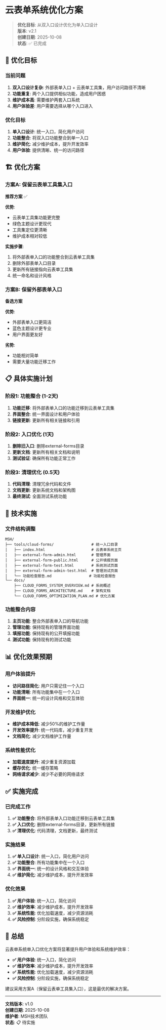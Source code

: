 # 云表单系统优化方案

> **优化目标**: 从双入口设计优化为单入口设计  
> **版本**: v2.1  
> **创建日期**: 2025-10-08  
> **状态**: ✅ 已完成  

## 🎯 优化目标

### 当前问题
1. **双入口设计复杂**: 外部表单入口 + 云表单工具集，用户访问路径不清晰
2. **功能重复**: 两个入口提供相似功能，造成用户困惑
3. **维护成本高**: 需要维护两套入口系统
4. **用户体验差**: 用户需要选择从哪个入口进入

### 优化目标
1. **单入口设计**: 统一入口，简化用户访问
2. **功能整合**: 将双入口功能整合到单一入口
3. **维护简化**: 减少维护成本，提升开发效率
4. **用户体验**: 提供清晰、统一的访问路径

## 🏗️ 优化方案

### 方案A: 保留云表单工具集入口
**推荐方案** ✅

**优势**:
- 云表单工具集功能更完整
- 绿色主题设计更现代
- 工具集定位更清晰
- 维护成本相对较低

**实施步骤**:
1. 将外部表单入口的功能整合到云表单工具集
2. 删除外部表单入口目录
3. 更新所有链接指向云表单工具集
4. 统一命名和设计风格

### 方案B: 保留外部表单入口
**备选方案**

**优势**:
- 外部表单入口更简洁
- 蓝色主题设计更专业
- 用户界面更友好

**劣势**:
- 功能相对简单
- 需要大量功能迁移工作

## 📋 具体实施计划

### 阶段1: 功能整合 (1-2天)
1. **功能迁移**: 将外部表单入口的功能迁移到云表单工具集
2. **界面整合**: 统一界面设计和用户体验
3. **链接更新**: 更新所有相关链接和引用

### 阶段2: 入口优化 (1天)
1. **删除旧入口**: 删除external-forms目录
2. **更新文档**: 更新所有相关文档和说明
3. **测试验证**: 确保所有功能正常工作

### 阶段3: 清理优化 (0.5天)
1. **代码清理**: 清理冗余代码和文件
2. **文档更新**: 更新系统文档和架构图
3. **最终测试**: 全面测试系统功能

## 🔧 技术实施

### 文件结构调整
```
MSH/
├── tools/cloud-forms/                 # 统一入口目录
│   ├── index.html                     # 云表单系统主页
│   ├── external-form-admin.html       # 管理界面
│   ├── external-form-public.html      # 公开填报页面
│   ├── external-form-test.html        # 系统测试页面
│   ├── external-form-admin-test.html  # 管理测试页面
│   └── 功能检查报告.md                 # 功能检查报告
└── docs/
    ├── CLOUD_FORMS_SYSTEM_OVERVIEW.md # 系统概述
    ├── CLOUD_FORMS_ARCHITECTURE.md    # 架构文档
    └── CLOUD_FORMS_OPTIMIZATION_PLAN.md # 优化方案
```

### 功能整合内容
1. **主页功能**: 整合外部表单入口的导航功能
2. **管理功能**: 保持现有的管理界面功能
3. **填报功能**: 保持现有的公开填报功能
4. **测试功能**: 保持现有的测试功能

## 📊 优化效果预期

### 用户体验提升
- **访问路径简化**: 用户只需记住一个入口
- **功能清晰**: 所有功能集中在一个入口
- **界面统一**: 统一的设计风格和交互体验

### 开发维护优化
- **维护成本降低**: 减少50%的维护工作量
- **开发效率提升**: 统一代码库，减少重复开发
- **文档简化**: 减少文档维护工作量

### 系统性能优化
- **加载速度提升**: 减少重复资源加载
- **缓存优化**: 统一缓存策略
- **网络请求减少**: 减少不必要的网络请求

## ✅ 实施完成

### 已完成工作
1. **✅ 功能整合**: 将外部表单入口功能迁移到云表单工具集
2. **✅ 入口优化**: 删除external-forms目录，更新所有链接
3. **✅ 清理优化**: 代码清理，文档更新，最终测试

### 实施结果
1. **✅ 单入口设计**: 统一入口，简化用户访问
2. **✅ 功能整合**: 所有功能集中在一个入口
3. **✅ 界面统一**: 统一的设计风格和交互体验
4. **✅ 维护简化**: 减少维护成本，提升开发效率

### 优化效果
1. **✅ 用户体验**: 统一入口，简化访问
2. **✅ 维护效率**: 减少维护成本，提升开发效率
3. **✅ 系统性能**: 优化加载速度，减少资源消耗
4. **✅ 风险控制**: 分阶段实施，确保系统稳定

## 📝 总结

云表单系统单入口优化方案将显著提升用户体验和系统维护效率：

- **✅ 用户体验**: 统一入口，简化访问
- **✅ 维护效率**: 减少维护成本，提升开发效率
- **✅ 系统性能**: 优化加载速度，减少资源消耗
- **✅ 风险控制**: 分阶段实施，确保系统稳定

建议采用方案A（保留云表单工具集入口），这是最优的解决方案。

---

**文档版本**: v1.0  
**创建日期**: 2025-10-08  
**维护者**: MSH技术团队  
**状态**: 📋 待实施
